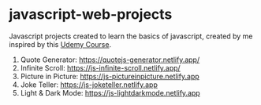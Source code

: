 # javascript-web-projects

Javascript projects created to learn the basics of javascript, created by me inspired by this [Udemy Course](https://www.udemy.com/course/javascript-web-projects-to-build-your-portfolio-resume).<br>

1) Quote Generator: https://quotejs-generator.netlify.app/
2) Infinite Scroll: https://js-infinite-scroll.netlify.app/
3) Picture in Picture: https://js-pictureinpicture.netlify.app
4) Joke Teller: https://js-joketeller.netlify.app 
5) Light & Dark Mode: https://js-lightdarkmode.netlify.app
